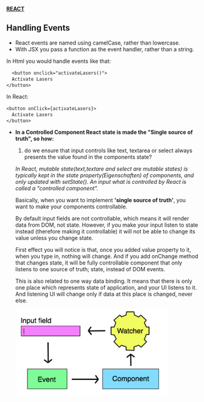 [**REACT**](react.md)


## Handling Events


* React events are named using camelCase, rather than lowercase.
* With JSX you pass a function as the event handler, rather than a string.

In Html you would handle events like that:

      <button onclick="activateLasers()">
      Activate Lasers
    </button>
    
In React:

    <button onClick={activateLasers}>
      Activate Lasers
    </button>


* **In a Controlled Component React state is made the "Single source of truth", so how:**

     1. do we ensure that input controls like text, textarea or select always presents the value found in the components state?
      
     _In React, mutable state(text,textare and select are mutable states) is typically kept in the state property(Eigenschaften) of              components, and only updated with setState(). An input what is controlled by React is called a "controlled component"._
      
    Basically, when you want to implement **'single source of truth'**, you want to make your components controllable. 
    
    By default input fields are not controllable, which means it will render data from DOM, not state. However, if you make your input listen to state instead (therefore making it controllable) it will not be able to change its value unless you change state. 
    
    First effect you will notice is that, once you added value property to it, when you type in, nothing will change. And if you add         onChange method that changes state, it will be fully controllable component that only listens to one source of truth; state,             instead of DOM events.
    
    This is also related to one way data binding. It means that there is only one place which represents state of application, and your UI listens to it. And listening UI will change only if data at this place is changed, never else.
    
    <img src="../images/singlesourceoftruth.png" width="400"/>
    
    
    
    
    

